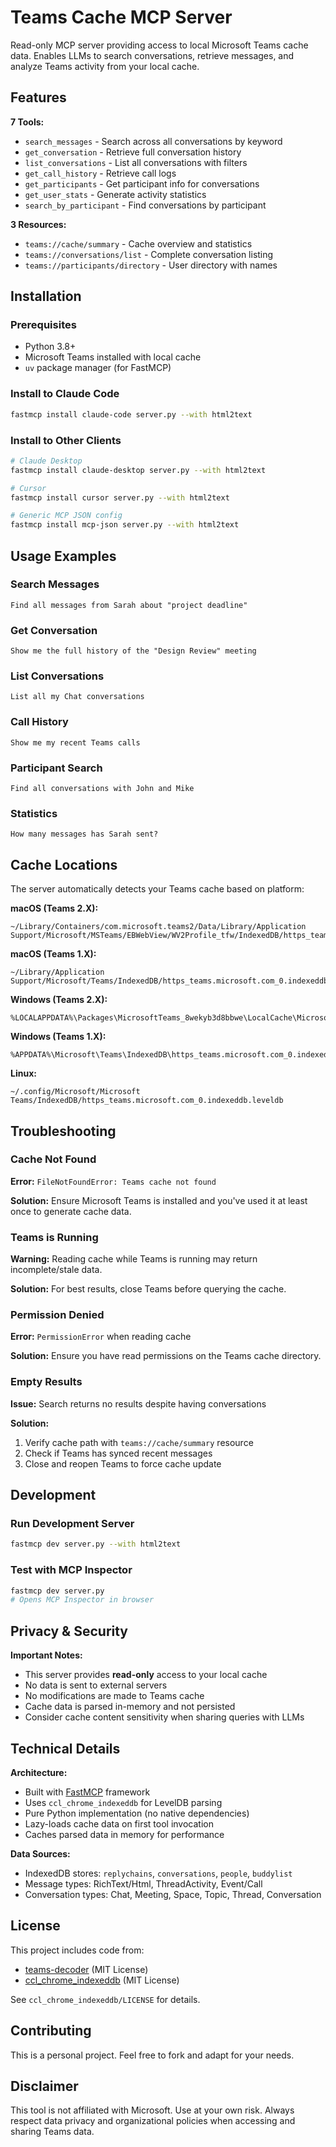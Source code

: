 # Teams Cache MCP Server

Read-only MCP server providing access to local Microsoft Teams cache data. Enables LLMs to search conversations, retrieve messages, and analyze Teams activity from your local cache.

## Features

**7 Tools:**

- `search_messages` - Search across all conversations by keyword
- `get_conversation` - Retrieve full conversation history
- `list_conversations` - List all conversations with filters
- `get_call_history` - Retrieve call logs
- `get_participants` - Get participant info for conversations
- `get_user_stats` - Generate activity statistics
- `search_by_participant` - Find conversations by participant

**3 Resources:**

- `teams://cache/summary` - Cache overview and statistics
- `teams://conversations/list` - Complete conversation listing
- `teams://participants/directory` - User directory with names

## Installation

### Prerequisites

- Python 3.8+
- Microsoft Teams installed with local cache
- `uv` package manager (for FastMCP)

### Install to Claude Code

```bash
fastmcp install claude-code server.py --with html2text
```

### Install to Other Clients

```bash
# Claude Desktop
fastmcp install claude-desktop server.py --with html2text

# Cursor
fastmcp install cursor server.py --with html2text

# Generic MCP JSON config
fastmcp install mcp-json server.py --with html2text
```

## Usage Examples

### Search Messages

```
Find all messages from Sarah about "project deadline"
```

### Get Conversation

```
Show me the full history of the "Design Review" meeting
```

### List Conversations

```
List all my Chat conversations
```

### Call History

```
Show me my recent Teams calls
```

### Participant Search

```
Find all conversations with John and Mike
```

### Statistics

```
How many messages has Sarah sent?
```

## Cache Locations

The server automatically detects your Teams cache based on platform:

**macOS (Teams 2.X):**

```
~/Library/Containers/com.microsoft.teams2/Data/Library/Application Support/Microsoft/MSTeams/EBWebView/WV2Profile_tfw/IndexedDB/https_teams.microsoft.com_0.indexeddb.leveldb
```

**macOS (Teams 1.X):**

```
~/Library/Application Support/Microsoft/Teams/IndexedDB/https_teams.microsoft.com_0.indexeddb.leveldb
```

**Windows (Teams 2.X):**

```
%LOCALAPPDATA%\Packages\MicrosoftTeams_8wekyb3d8bbwe\LocalCache\Microsoft\MSTeams\EBWebView\Default\IndexedDB\https_teams.microsoft.com_0.indexeddb.leveldb
```

**Windows (Teams 1.X):**

```
%APPDATA%\Microsoft\Teams\IndexedDB\https_teams.microsoft.com_0.indexeddb.leveldb
```

**Linux:**

```
~/.config/Microsoft/Microsoft Teams/IndexedDB/https_teams.microsoft.com_0.indexeddb.leveldb
```

## Troubleshooting

### Cache Not Found

**Error:** `FileNotFoundError: Teams cache not found`

**Solution:** Ensure Microsoft Teams is installed and you've used it at least once to generate cache data.

### Teams is Running

**Warning:** Reading cache while Teams is running may return incomplete/stale data.

**Solution:** For best results, close Teams before querying the cache.

### Permission Denied

**Error:** `PermissionError` when reading cache

**Solution:** Ensure you have read permissions on the Teams cache directory.

### Empty Results

**Issue:** Search returns no results despite having conversations

**Solution:**

1. Verify cache path with `teams://cache/summary` resource
2. Check if Teams has synced recent messages
3. Close and reopen Teams to force cache update

## Development

### Run Development Server

```bash
fastmcp dev server.py --with html2text
```

### Test with MCP Inspector

```bash
fastmcp dev server.py
# Opens MCP Inspector in browser
```

## Privacy & Security

**Important Notes:**

- This server provides **read-only** access to your local cache
- No data is sent to external servers
- No modifications are made to Teams cache
- Cache data is parsed in-memory and not persisted
- Consider cache content sensitivity when sharing queries with LLMs

## Technical Details

**Architecture:**

- Built with [FastMCP](https://gofastmcp.com) framework
- Uses `ccl_chrome_indexeddb` for LevelDB parsing
- Pure Python implementation (no native dependencies)
- Lazy-loads cache data on first tool invocation
- Caches parsed data in memory for performance

**Data Sources:**

- IndexedDB stores: `replychains`, `conversations`, `people`, `buddylist`
- Message types: RichText/Html, ThreadActivity, Event/Call
- Conversation types: Chat, Meeting, Space, Topic, Thread, Conversation

## License

This project includes code from:

- [teams-decoder](https://github.com/Sec42/teams-decoder) (MIT License)
- [ccl_chrome_indexeddb](https://github.com/cclgroupltd/ccl_chrome_indexeddb) (MIT License)

See `ccl_chrome_indexeddb/LICENSE` for details.

## Contributing

This is a personal project. Feel free to fork and adapt for your needs.

## Disclaimer

This tool is not affiliated with Microsoft. Use at your own risk. Always respect data privacy and organizational policies when accessing and sharing Teams data.
